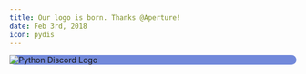 ```yaml
---
title: Our logo is born. Thanks @Aperture!
date: Feb 3rd, 2018
icon: pydis
---
```


<p style="background-color: #7289DA; border-radius: 10px;">
  <img style="padding-right: 20px;" src="https://raw.githubusercontent.com/python-discord/branding/main/logos/logo_banner/logo_site_banner.svg" alt="Python Discord Logo">
</p>
